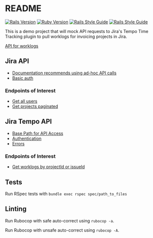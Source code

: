 # README
[![Rails Version](https://img.shields.io/badge/Rails_version-7.0.8-blue.svg)](https://github.umn.edu/hst/clinical_research_invoicing)
[![Ruby Version](https://img.shields.io/badge/Ruby_version-3.1.2-blue.svg)](https://github.umn.edu/hst/clinical_research_invoicing)
[![Rails Style Guide](https://img.shields.io/badge/code_style-rubocop-brightgreen.svg)](https://github.com/rubocop/rubocop-rails)
[![Rails Style Guide](https://img.shields.io/badge/code_style-community-brightgreen.svg)](https://rails.rubystyle.guide)

This is a demo project that will mock API requests to Jira's Tempo Time Tracking plugin to pull worklogs for invoicing
projects in Jira.

[API for worklogs](https://apidocs.tempo.io/#tag/Worklogs/operation/getWorklogs)

## Jira API
- [Documentation recommends using ad-hoc API calls](https://developer.atlassian.com/cloud/jira/platform/rest/v3/intro/#ad-hoc-api-calls)
- [Basic auth](https://developer.atlassian.com/cloud/jira/platform/basic-auth-for-rest-apis/)

### Endpoints of Interest
- [Get all users](https://developer.atlassian.com/cloud/jira/platform/rest/v3/api-group-users/#api-rest-api-3-users-search-get)
- [Get projects paginated](https://developer.atlassian.com/cloud/jira/platform/rest/v3/api-group-projects/#api-rest-api-3-project-search-get)

## Jira Tempo API
- [Base Path for API Access](https://apidocs.tempo.io/#section/Base-Paths-for-API-Access)
- [Authentication](https://apidocs.tempo.io/#section/Authentication)
- [Errors](https://apidocs.tempo.io/#section/Errors)

### Endpoints of Interest
- [Get worklogs by projectId or issueId](https://apidocs.tempo.io/#tag/Worklogs/operation/getWorklogs)

## Tests
Run RSpec tests with `bundle exec rspec spec/path_to_files`

## Linting
Run Rubocop with safe auto-correct using `rubocop -a`.

Run Rubocop with unsafe auto-correct using `rubocop -A`.
